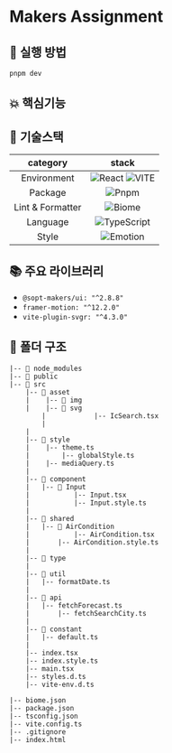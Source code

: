# Makers Assignment


## 🚀 실행 방법

```
pnpm dev
```


## 💥 핵심기능



## 🔗 기술스택

| **category**  |                                                                                                                                                                                                      **stack**                                                                                                                                                                                                       |
| :-----------: | :------------------------------------------------------------------------------------------------------------------------------------------------------------------------------------------------------------------------------------------------------------------------------------------------------------------------------------------------------------------------------------------------------------------: |
|  Environment  |                                                                                                          ![React](https://img.shields.io/badge/React-61DAFB?style=for-the-badge&logo=React&logoColor=white) ![VITE](https://img.shields.io/badge/VITE-646CFF?style=for-the-badge&logo=Vite&logoColor=white)                                                                                                          |
|    Package     |                                                   ![Pnpm](https://img.shields.io/badge/Pnpm-F69220?style=for-the-badge&logo=Pnpm&logoColor=white)                                                   |
|    Lint & Formatter     |                                                  ![Biome](https://img.shields.io/badge/Biome-60A5FA?style=for-the-badge&logo=Biome&logoColor=white)                    |
|   Language    |                                                                                                                                                ![TypeScript](https://img.shields.io/badge/TypeScript-3178C6.svg?style=for-the-badge&logo=TypeScript&logoColor=white)                                                                                                                                                 |
|     Style     |                                                                                                                                                       ![Emotion](https://img.shields.io/badge/emotion-DB7093?style=for-the-badge&logo=Emotion&logoColor=white)                                                                                                                                                       |

## 📚 주요 라이브러리

- `@sopt-makers/ui: "^2.8.8"`
- `framer-motion: "^12.2.0"`
- `vite-plugin-svgr: "^4.3.0"`

## 📂 폴더 구조

```
|-- 📁 node_modules
|-- 📁 public
|-- 📁 src
	|-- 📁 asset
	|	 |-- 📁 img
	|	 |-- 📁 svg
        |            |-- IcSearch.tsx
        |
	|
	|-- 📁 style
	|	 |-- theme.ts
  	|   	 |-- globalStyle.ts
	|	 |-- mediaQuery.ts
  	|
  	|-- 📁 component
 	|   |-- 📁 Input
	|           |-- Input.tsx
	|           |-- Input.style.ts
	|
	|-- 📁 shared
	|	|-- 📁 AirCondition
	|           |-- AirCondition.tsx
	|	    |-- AirCondition.style.ts
	|  
	|-- 📁 type
	|
	|-- 📁 util
	|   |-- formatDate.ts
	|
	|-- 📁 api
	|	|-- fetchForecast.ts
	|       |-- fetchSearchCity.ts
  	|
  	|-- 📁 constant
	|   |-- default.ts
  	|
	|-- index.tsx
	|-- index.style.ts
	|-- main.tsx
	|-- styles.d.ts
	|-- vite-env.d.ts

|-- biome.json
|-- package.json
|-- tsconfig.json
|-- vite.config.ts
|-- .gitignore
|-- index.html

```

